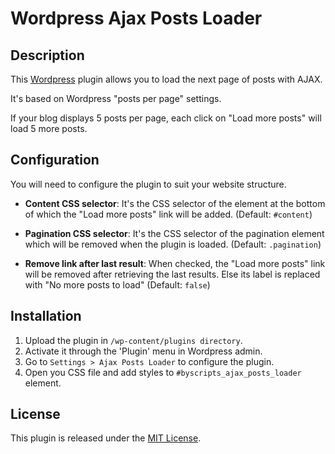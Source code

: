 Wordpress Ajax Posts Loader
===========================

Description
-----------

This [Wordpress](http://wordpress.org) plugin allows you to load the next page of posts with AJAX.

It's based on Wordpress "posts per page" settings.

If your blog displays 5 posts per page, each click on "Load more posts" will load 5 more posts.

Configuration
-------------

You will need to configure the plugin to suit your website structure.

* **Content CSS selector**: It's the CSS selector of the element at the bottom of which the "Load more posts" link will be added. (Default: `#content`)

* **Pagination CSS selector**: It's the CSS selector of the pagination element which will be removed when the plugin is loaded. (Default: `.pagination`)

* **Remove link after last result**: When checked, the "Load more posts" link will be removed after retrieving the last results. Else its label is replaced with "No more posts to load" (Default: `false`)

Installation
------------
1. Upload the plugin in `/wp-content/plugins directory`.
2. Activate it through the 'Plugin' menu in Wordpress admin.
3. Go to `Settings > Ajax Posts Loader` to configure the plugin.
4. Open you CSS file and add styles to `#byscripts_ajax_posts_loader` element.

License
-------

This plugin is released under the [MIT License](http://opensource.org/licenses/MIT).
